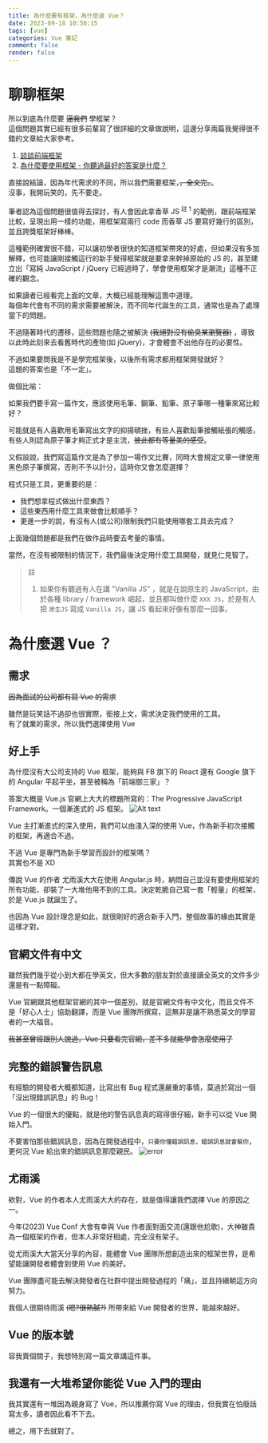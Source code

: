 ```yaml
---
title: 為什麼要有框架，為什麼選 Vue？
date: 2023-09-18 10:50:15
tags: [vue]
categories: Vue 筆記
comment: false
render: false
---
```


# 聊聊框架
所以到底為什麼要 ~~逼我們~~ 學框架？  
這個問題其實已經有很多前輩寫了很詳細的文章做說明，這邊分享兩篇我覺得很不錯的文章給大家參考。

1. [談談前端框架](https://kuro.tw/posts/2019/07/31/%E8%AB%87%E8%AB%87%E5%89%8D%E7%AB%AF%E6%A1%86%E6%9E%B6/)
2. [為什麼要使用框架 - 你聽過最好的答案是什麼？](https://blog.errorbaker.tw/posts/benben/02-framework/)

直接說結論，因為年代需求的不同，所以我們需要框架，~~，全文完。~~。   
沒事，我開玩笑的，先不要走。

筆者認為這個問題很值得去探討，有人會因此拿香草 JS <sup>註 1</sup> 的範例，跟前端框架比較，呈現出用一樣的功能，用框架寫兩行 code 而香草 JS 要寫好幾行的區別，並且誇獎框架好棒棒。  

這種範例確實很不錯，可以讓初學者很快的知道框架帶來的好處，但如果沒有多加解釋，也可能讓剛接觸這行的新手覺得框架就是要拿來幹掉原始的 JS 的，甚至建立出「寫純 JavaScript / jQuery 已經過時了，學會使用框架才是潮流」這種不正確的觀念。

如果讀者已經看完上面的文章，大概已經能理解這箇中道理。  
每個年代會有不同的需求需要被解決，而不同年代誕生的工具，通常也是為了處理當下的問題。

不過隨著時代的遷移，這些問題也隨之被解決 ~~(我絕對沒有偷臭某瀏覽器)~~ ，導致以此時此刻來去看舊時代的產物(如 jQuery)，才會體會不出他存在的必要性。



不過如果要問我是不是學完框架後，以後所有需求都用框架開發就好？  
這題的答案也是「不一定」。

做個比喻： 

如果我們要手寫一篇作文，應該使用毛筆、鋼筆、鉛筆、原子筆哪一種筆來寫比較好？  

可能就是有人喜歡用毛筆寫出文字的抑揚頓挫，有些人喜歡鉛筆接觸紙張的觸感，有些人則認為原子筆才夠正式才是主流，~~彼此都有等量美的感受~~。   

又假設說，我們寫這篇作文是為了參加一場作文比賽，同時大會規定文章一律使用黑色原子筆撰寫，否則不予以計分，這時你又會怎麼選擇？

程式只是工具，更重要的是：  
- 我們想拿程式做出什麼東西？  
- 這些東西用什麼工具來做會比較順手？  
- 更進一步的說，有沒有人(或公司)限制我們只能使用哪套工具去完成？  

上面幾個問題都是我們在做作品時要去考量的事情。  

當然，在沒有被限制的情況下，我們最後決定用什麼工具開發，就見仁見智了。

> 註
> 1. 如果你有聽過有人在講 "Vanilla JS" ，就是在說原生的 JavaScript，由於各種 library / framework 崛起，並且都叫做什麼 `XXX JS`，於是有人把 `原生JS` 寫成 `Vanilla JS`，讓 JS 看起來好像有那麼一回事。

# 為什麼選 Vue ？


## 需求
~~因為面試的公司都有寫 Vue 的需求~~

雖然是玩笑話不過卻也很實際，銜接上文，需求決定我們使用的工具。  
有了就業的需求，所以我們選擇使用 Vue



## 好上手
為什麼沒有大公司支持的 Vue 框架，能夠與 FB 旗下的 React 還有 Google 旗下的 Angular 平起平坐，甚至被稱為「前端御三家」？

答案大概是 Vue.js 官網上大大的標題所寫的：The Progressive JavaScript Framework。一個漸進式的 JS 框架。
![Alt text](https://i.imgur.com/veCrLRs.png)

Vue 主打漸進式的深入使用，我們可以由淺入深的使用 Vue，作為新手初次接觸的框架，再適合不過。  

不過 Vue 是專門為新手學習而設計的框架嗎？  
其實也不是 XD  

傳說 Vue 的作者 尤雨溪大大在使用 Angular.js 時，納悶自己並沒有要使用框架的所有功能，卻裝了一大堆他用不到的工具。決定乾脆自己寫一套「輕量」的框架，於是 Vue.js 就誕生了。  

也因為 Vue 設計理念是如此，就很剛好的適合新手入門，整個故事的緣由其實是這樣才對。

## 官網文件有中文
雖然我們幾乎從小到大都在學英文，但大多數的朋友對於直接讀全英文的文件多少還是有一點障礙。  

Vue 官網跟其他框架官網的其中一個差別，就是官網文件有中文化，而且文件不是「好心人士」協助翻譯，而是 Vue 團隊所撰寫，這無非是讓不熟悉英文的學習者的一大福音。

~~我甚至曾經跟別人說過，Vue 只要看完官網，差不多就能學會怎麼使用了~~  

## 完整的錯誤警告訊息
有經驗的開發者大概都知道，比寫出有 Bug 程式還嚴重的事情，莫過於寫出一個「沒出現錯誤訊息」的 Bug！

Vue 的一個很大的優點，就是他的警告訊息真的寫得很仔細，新手可以從 Vue 開始入門。

不要害怕那些錯誤訊息，因為在開發過程中，`只要你懂錯誤訊息，錯誤訊息就會幫你`，更何況 Vue 給出來的錯誤訊息那麼親民。
![error](https://i.imgur.com/5C5JBr5.png)



## 尤雨溪

欸對，Vue 的作者本人尤雨溪大大的存在，就是值得讓我們選擇 Vue 的原因之一。  

今年(2023) Vue Conf 大會有幸與 Vue 作者面對面交流(還跟他尬歌)，大神雖貴為一個框架的作者，但本人非常好相處，完全沒有架子。

從尤雨溪大大當天分享的內容，能體會 Vue 團隊所想創造出來的框架世界，是希望能讓開發者體會到使用 Vue 的美好。  

Vue 團隊盡可能去解決開發者在社群中提出開發過程的「痛」，並且持續朝這方向努力。


我個人很期待雨溪 ~~(嗯?很熟膩?)~~ 所帶來給 Vue 開發者的世界，能越來越好。

## Vue 的版本號
容我賣個關子，我想特別寫一篇文章講這件事。


## 我還有一大堆希望你能從 Vue 入門的理由
我其實還有一堆因為親身寫了 Vue，所以推薦你寫 Vue 的理由，但我實在怕廢話寫太多，讀者因此看不下去。

總之，用下去就對了。
